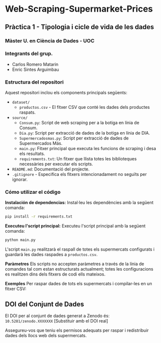 # Web-Scraping-Supermarket-Prices
## Pràctica 1 - Tipologia i cicle de vida de les dades 
### Màster U. en Ciència de Dades - UOC

### Integrants del grup.
- Carlos Romero Matarin
- Enric Sintes Arguimbau
### Estructura del repositori

Aquest repositori inclou els components principals següents:
- `dataset/`
  - `productos.csv` - El fitxer CSV que conté les dades dels productes raspats.
- `source/`
  - `Consum.py`: Script de web scraping per a la botiga en línia de Consum.
  - `Dia.py`: Script per extracció de dades de la botiga en línia de DIA.
  - `Supermercadosmas.py`: Script per extracció de dades de Supermercados Más.
  - `main.py`: Fitxer principal que executa les funcions de scraping i desa els resultats.
  - `requirements.txt`: Un fitxer que llista totes les biblioteques necessàries per executar els scripts.
- `README.md`: Documentació del projecte.
- `.gitignore` - Especifica els fitxers intencionadament no seguïts per ignorar.


### Cómo utilizar el código
**Instalación de dependencias:**
Instal·leu les dependències amb la següent comanda:

```bash
pip install -r requirements.txt
```

**Executeu l'script principal:**
Executeu l'script principal amb la següent comanda:

```bash
python main.py
```

L'script `main.py` realitzarà el raspall de totes els supermercats configurats i guardarà les dades raspades a `productos.csv`.

**Paràmetres**
Els scripts no accepten paràmetres a través de la línia de comandes tal com estan estructurats actualment; totes les configuracions es realitzen dins dels fitxers de codi ells mateixos.

**Exemples**
Per raspar dades de tots els supermercats i compilar-les en un fitxer CSV:

## DOI del Conjunt de Dades
El DOI per al conjunt de dades generat a Zenodo és: `10.5281/zenodo.XXXXXXX` [Substituir amb el DOI real]

Assegureu-vos que teniu els permisos adequats per raspar i redistribuir dades dels llocs web dels supermercats.

